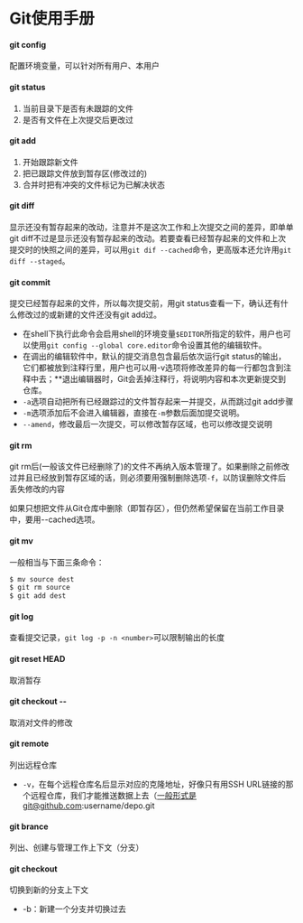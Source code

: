 # Git使用手册

#### git config
配置环境变量，可以针对所有用户、本用户
#### git status
1. 当前目录下是否有未跟踪的文件
1. 是否有文件在上次提交后更改过

#### git add
1. 开始跟踪新文件
1. 把已跟踪文件放到暂存区(修改过的)
1. 合并时把有冲突的文件标记为已解决状态
#### git diff
显示还没有暂存起来的改动，注意并不是这次工作和上次提交之间的差异，即单单git diff不过是显示还没有暂存起来的改动。若要查看已经暂存起来的文件和上次提交时的快照之间的差异，可以用`git dif --cached`命令，更高版本还允许用`git diff --staged`。

#### git commit
提交已经暂存起来的文件，所以每次提交前，用git status查看一下，确认还有什么修改过的或新建的文件还没有git add过。
* 在shell下执行此命令会启用shell的环境变量`$EDITOR`所指定的软件，用户也可以使用`git config --global core.editor`命令设置其他的编辑软件。
* 在调出的编辑软件中，默认的提交消息包含最后依次运行git status的输出，它们都被放到注释行里，用户也可以用-v选项将修改差异的每一行都包含到注释中去；**退出编辑器时，Git会丢掉注释行，将说明内容和本次更新提交到仓库。
* `-a`选项自动把所有已经跟踪过的文件暂存起来一并提交，从而跳过git add步骤
* `-m`选项添加后不会进入编辑器，直接在`-m`参数后面加提交说明。
* `--amend`，修改最后一次提交，可以修改暂存区域，也可以修改提交说明

#### git rm
git rm后(一般该文件已经删除了)的文件不再纳入版本管理了。如果删除之前修改过并且已经放到暂存区域的话，则必须要用强制删除选项`-f`，以防误删除文件后丢失修改的内容

如果只想把文件从Git仓库中删除（即暂存区），但仍然希望保留在当前工作目录中，要用--cached选项。

#### git mv
一般相当与下面三条命令：<br>
```bash
$ mv source dest
$ git rm source
$ git add dest
```
#### git log
查看提交记录，`git log -p -n <number>`可以限制输出的长度

#### git reset HEAD <fimename>
取消暂存

#### git checkout -- <file>
取消对文件的修改


#### git remote
列出远程仓库

* `-v`，在每个远程仓库名后显示对应的克隆地址，好像只有用SSH URL链接的那个远程仓库，我们才能推送数据上去（一般形式是git@github.com:username/depo.git

#### git brance
列出、创建与管理工作上下文（分支）

#### git checkout
切换到新的分支上下文
* -b：新建一个分支并切换过去
